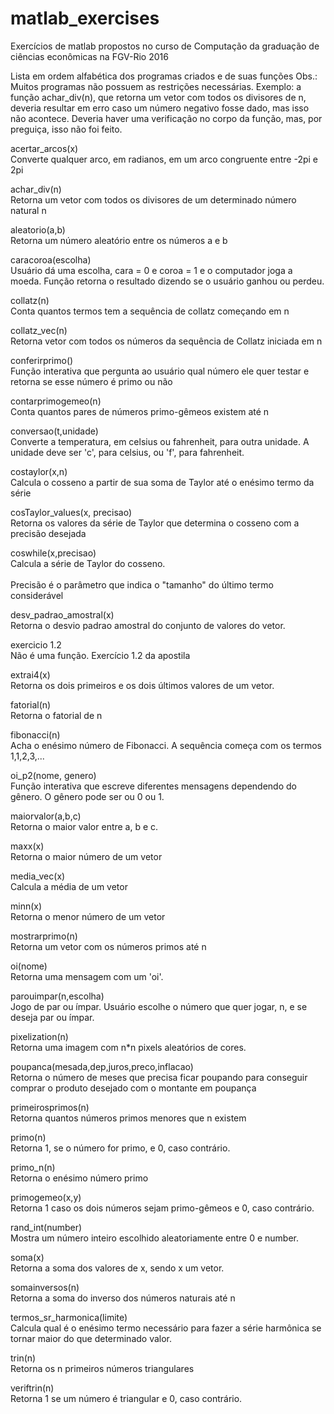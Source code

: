 # matlab_exercises
Exercícios de matlab propostos no curso de Computação da graduação de ciências econômicas na FGV-Rio 2016

Lista em ordem alfabética dos programas criados e de suas funções
  Obs.: Muitos programas não possuem as restrições necessárias. Exemplo: a função achar_div(n), que retorna um vetor com todos os divisores de n, deveria resultar em erro caso um número negativo fosse dado, mas isso não acontece. Deveria haver uma verificação no corpo da função, mas, por preguiça, isso não foi feito.

acertar_arcos(x)
<br>  Converte qualquer arco, em radianos, em um arco congruente entre -2pi e 2pi </br>
  
achar_div(n)
<br>  Retorna um vetor com todos os divisores de um determinado número natural n </br>
  
aleatorio(a,b)
<br>  Retorna um número aleatório entre os números a e b </br>

caracoroa(escolha)
<br>  Usuário dá uma escolha, cara = 0 e coroa = 1 e o computador joga a moeda. Função retorna o resultado dizendo se o usuário ganhou ou perdeu. </br>

collatz(n)
<br>  Conta quantos termos tem a sequência de collatz começando em n </br>
  
collatz_vec(n)
<br>  Retorna vetor com todos os números da sequência de Collatz iniciada em n </br>
  
conferirprimo()
<br>  Função interativa que pergunta ao usuário qual número ele quer testar e retorna se esse número é primo ou não </br>
  
contarprimogemeo(n)
<br>  Conta quantos pares de números primo-gêmeos existem até n </br>
  
conversao(t,unidade)
<br>  Converte a temperatura, em celsius ou fahrenheit, para outra unidade. A unidade deve ser 'c', para celsius, ou 'f', para fahrenheit. </br>
  
costaylor(x,n)
<br>  Calcula o cosseno a partir de sua soma de Taylor até o enésimo termo da série </br>
  
cosTaylor_values(x, precisao)
<br>  Retorna os valores da série de Taylor que determina o cosseno com a precisão desejada </br>
  
coswhile(x,precisao)
<br>  Calcula a série de Taylor do cosseno. </br>
<br>  Precisão é o parâmetro que indica o "tamanho" do último termo considerável </br>
  
desv_padrao_amostral(x)
<br>  Retorna o desvio padrao amostral do conjunto de valores do vetor. </br>
  
exercicio 1.2
<br>  Não é uma função. Exercício 1.2 da apostila </br>

extrai4(x)
<br>  Retorna os dois primeiros e os dois últimos valores de um vetor. </br>

fatorial(n)
<br>  Retorna o fatorial de n </br>

fibonacci(n)
<br>  Acha o enésimo número de Fibonacci. A sequência começa com os termos 1,1,2,3,... </br>
  
oi_p2(nome, genero)
<br>  Função interativa que escreve diferentes mensagens dependendo do gênero. O gênero pode ser ou 0 ou 1. </br>
  
maiorvalor(a,b,c)
<br>  Retorna o maior valor entre a, b e c. </br>
  
maxx(x)
<br>  Retorna o maior número de um vetor </br>

media_vec(x)
<br>  Calcula a média de um vetor </br>
  
minn(x)
<br>  Retorna o menor número de um vetor </br>
  
mostrarprimo(n)
<br>  Retorna um vetor com os números primos até n </br>
  
oi(nome)
<br>  Retorna uma mensagem com um 'oi'. </br>
  
parouimpar(n,escolha)
<br>  Jogo de par ou ímpar. Usuário escolhe o número que quer jogar, n, e se deseja par ou ímpar. </br>
  
pixelization(n)
<br>  Retorna uma imagem com n*n pixels aleatórios de cores. </br>
  
poupanca(mesada,dep,juros,preco,inflacao)
<br>  Retorna o número de meses que precisa ficar poupando para conseguir comprar o produto desejado com o montante em poupança </br>
  
primeirosprimos(n)
<br>  Retorna quantos números primos menores que n existem </br>
  
primo(n)
<br>  Retorna 1, se o número for primo, e 0, caso contrário. </br>
  
primo_n(n)
<br>  Retorna o enésimo número primo </br>
  
primogemeo(x,y)
<br>  Retorna 1 caso os dois números sejam primo-gêmeos e 0, caso contrário. </br>  

rand_int(number)
<br>  Mostra um número inteiro escolhido aleatoriamente entre 0 e number. </br>
  
soma(x)
<br>  Retorna a soma dos valores de x, sendo x um vetor. </br>
  
somainversos(n)
<br>  Retorna a soma do inverso dos números naturais até n </br>
  
termos_sr_harmonica(limite)
<br>  Calcula qual é o enésimo termo necessário para fazer a série harmônica se tornar maior do que determinado valor. </br>  
  
trin(n)
<br>  Retorna os n primeiros números triangulares </br>
  
veriftrin(n) 
<br>  Retorna 1 se um número é triangular e 0, caso contrário. </br>
